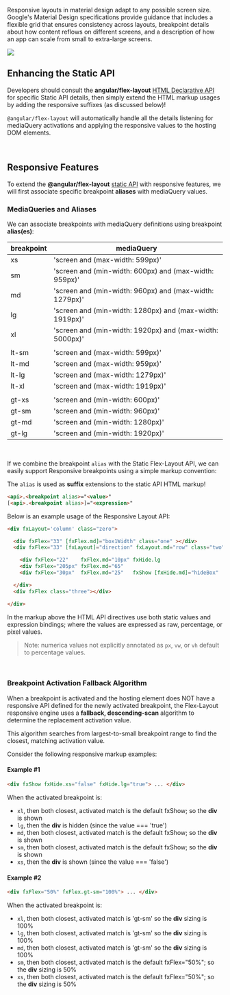 Responsive layouts in material design adapt to any possible screen size. Google's Material Design specifications provide guidance that includes a flexible grid that ensures consistency across layouts, breakpoint details about how content reflows on different screens, and a description of how an app can scale from small to extra-large screens.

<a href="https://material.io/guidelines/layout/responsive-ui.html" target="_blank">
<img src="http://material-design.storage.googleapis.com/publish/material_v_4/material_ext_publish/0B8olV15J7abPSGFxemFiQVRtb1k/layout_adaptive_breakpoints_01.png">
</a>

<br/>

## Enhancing the Static API

Developers should consult the **angular/flex-layout** [HTML Declarative API](https://github.com/angular/flex-layout/wiki/API-Documentation#html-api-declarative) for specific Static API details, then simply extend the HTML  markup usages by adding the responsive suffixes (as discussed below)!

`@angular/flex-layout` will automatically handle all the details listening for mediaQuery activations and applying the responsive values to the hosting DOM elements.

<br/>

## Responsive Features

To extend the **@angular/flex-layout** [static API](https://github.com/angular/flex-layout/wiki/Declarative-API-Overview) with responsive features, we will first associate specific breakpoint **aliases** with mediaQuery values. 

### MediaQueries and Aliases

We can associate breakpoints with mediaQuery definitions using breakpoint **alias(es)**:

| breakpoint | mediaQuery |
|--------|--------|
| xs    | 'screen and (max-width: 599px)'                         |
| sm    | 'screen and (min-width: 600px) and (max-width: 959px)'  |
| md    | 'screen and (min-width: 960px) and (max-width: 1279px)' |
| lg    | 'screen and (min-width: 1280px) and (max-width: 1919px)'|
| xl    | 'screen and (min-width: 1920px) and (max-width: 5000px)'|
|       |                                                         |
| lt-sm | 'screen and (max-width: 599px)'                         |
| lt-md | 'screen and (max-width: 959px)'                         |
| lt-lg | 'screen and (max-width: 1279px)'                        |
| lt-xl | 'screen and (max-width: 1919px)'                        |
|       |                                                         |
| gt-xs | 'screen and (min-width: 600px)'                         |
| gt-sm | 'screen and (min-width: 960px)'                         |
| gt-md | 'screen and (min-width: 1280px)'                        |
| gt-lg | 'screen and (min-width: 1920px)'                        |
<br/>

If we combine the breakpoint `alias` with the Static Flex-Layout API, we can easily support Responsive breakpoints using a simple markup convention: 

The `alias` is used as **suffix** extensions to the static API HTML markup!

```html
<api>.<breakpoint alias>="<value>"
[<api>.<breakpoint alias>]="<expression>"
```


Below is an example usage of the Responsive Layout API:

```html
<div fxLayout='column' class="zero">

  <div fxFlex="33" [fxFlex.md]="box1Width" class="one" ></div>
  <div fxFlex="33" [fxLayout]="direction" fxLayout.md="row" class="two">

    <div fxFlex="22"    fxFlex.md="10px" fxHide.lg                       class="two_one"></div>
    <div fxFlex="205px" fxFlex.md="65"                                    class="two_two"></div>
    <div fxFlex="30px"  fxFlex.md="25"   fxShow [fxHide.md]="hideBox"   class="two_three"></div>

  </div>
  <div fxFlex class="three"></div>

</div>
```

In the markup above the HTML API directives use both static values and expression bindings; where the values are expressed as raw, percentage, or pixel values.

> Note: numerica values not explicitly annotated as `px`, `vw`, or `vh` default to percentage values.
<br/>

### Breakpoint Activation Fallback Algorithm

When a breakpoint is activated and the hosting element does NOT have a responsive API defined for the newly activated breakpoint, the Flex-Layout responsive engine uses a **fallback, descending-scan** algorithm to determine the replacement activation value.

This algorithm searches from largest-to-small breakpoint range to find the closest, matching activation value.

Consider the following responsive markup examples:

#### Example #1

```html
<div fxShow fxHide.xs="false" fxHide.lg="true"> ... </div>
```

When the activated breakpoint is:

* `xl`, then both closest, activated match is the default fxShow; so the **div** is shown
* `lg`, then the **div** is hidden (since the value === 'true')
* `md`, then both closest, activated match is the default fxShow; so the **div** is shown
* `sm`, then both closest, activated match is the default fxShow; so the **div** is shown
* `xs`, then the **div** is shown (since the value === 'false')

#### Example #2

```html
<div fxFlex="50%" fxFlex.gt-sm="100%"> ... </div>
```

When the activated breakpoint is:

* `xl`, then both closest, activated match is 'gt-sm' so the **div** sizing is 100%
* `lg`, then both closest, activated match is 'gt-sm' so the **div** sizing is 100%
* `md`, then both closest, activated match is 'gt-sm' so the **div** sizing is 100%
* `sm`, then both closest, activated match is the default fxFlex="50%"; so the **div** sizing is 50% 
* `xs`, then both closest, activated match is the default fxFlex="50%"; so the **div** sizing is 50% 
